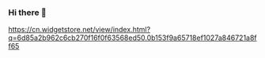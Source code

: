 ### Hi there 👋

<!--
**jaexingDing/jaexingDing** is a ✨ _special_ ✨ repository because its `README.md` (this file) appears on your GitHub profile.

Here are some ideas to get you started:

- 🔭 I’m currently working on ...
- 🌱 I’m currently learning ...
- 👯 I’m looking to collaborate on ...
- 🤔 I’m looking for help with ...
- 💬 Ask me about ...
- 📫 How to reach me: ...
- 😄 Pronouns: ...
- ⚡ Fun fact: ...
-->
https://cn.widgetstore.net/view/index.html?q=6d85a2b962c6cb270f16f0f63568ed50.0b153f9a65718ef1027a846721a8ff65
